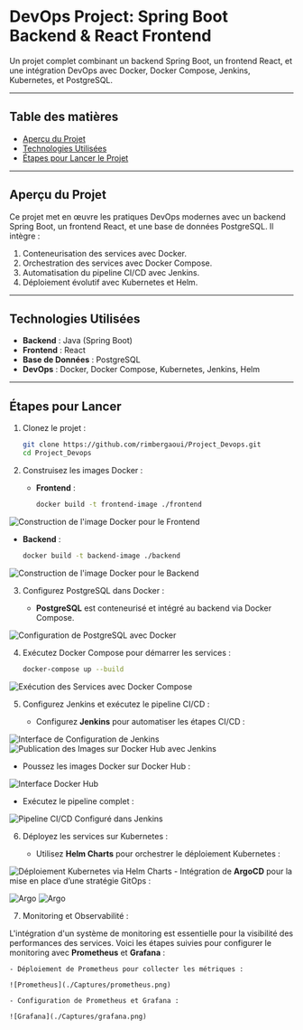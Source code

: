 # **DevOps Project: Spring Boot Backend & React Frontend**

Un projet complet combinant un backend Spring Boot, un frontend React, et une intégration DevOps avec Docker, Docker Compose, Jenkins, Kubernetes, et PostgreSQL.

---

## **Table des matières**
- [Aperçu du Projet](#aperçu-du-projet)
- [Technologies Utilisées](#technologies-utilisées)
- [Étapes pour Lancer le Projet](#étapes-pour-lancer-le-projet)

---

## **Aperçu du Projet**

Ce projet met en œuvre les pratiques DevOps modernes avec un backend Spring Boot, un frontend React, et une base de données PostgreSQL. Il intègre :

1. Conteneurisation des services avec Docker.
2. Orchestration des services avec Docker Compose.
3. Automatisation du pipeline CI/CD avec Jenkins.
4. Déploiement évolutif avec Kubernetes et Helm.

---


## **Technologies Utilisées**
- **Backend** : Java (Spring Boot)
- **Frontend** : React
- **Base de Données** : PostgreSQL
- **DevOps** : Docker, Docker Compose, Kubernetes, Jenkins, Helm

---

## **Étapes pour Lancer**

1. Clonez le projet :
   
   ```bash
   git clone https://github.com/rimbergaoui/Project_Devops.git
   cd Project_Devops

3. Construisez les images Docker :
   
   - **Frontend** :
     
     ```bash
     docker build -t frontend-image ./frontend
     
 ![Construction de l'image Docker pour le Frontend](./Captures/build_frontend.png)
 
   - **Backend** :
     
     ```bash
     docker build -t backend-image ./backend
     
 ![Construction de l'image Docker pour le Backend](./Captures/build_back.png) 

 3. Configurez PostgreSQL dans Docker :
    
    - **PostgreSQL** est conteneurisé et intégré au backend via Docker Compose.

![Configuration de PostgreSQL avec Docker](./Captures/postgres+docker.png)

 4. Exécutez Docker Compose pour démarrer les services :
    
    ```bash
    docker-compose up --build

![Exécution des Services avec Docker Compose](./Captures/docker_compose.png)  

5. Configurez Jenkins et exécutez le pipeline CI/CD :
   
   - Configurez **Jenkins** pour automatiser les étapes CI/CD :

![Interface de Configuration de Jenkins](./Captures/jenckins.png) 
![Publication des Images sur Docker Hub avec Jenkins](./Captures/docker_hub+jenkins.png)  

- Poussez les images Docker sur Docker Hub :

  
![Interface Docker Hub](./Captures/docker_hub.png) 
     
   - Exécutez le pipeline complet :

![Pipeline CI/CD Configuré dans Jenkins](./Captures/pipline_jenkins.png) 
   
6. Déployez les services sur Kubernetes :
   
    - Utilisez **Helm Charts** pour orchestrer le déploiement Kubernetes :


![Déploiement Kubernetes via Helm Charts](./Captures/charts.png) 
    - Intégration de **ArgoCD** pour la mise en place d’une stratégie GitOps : 
      
     
    
![Argo](./Captures/argocd2.png) 
![Argo](./Captures/argocd.png) 

7. Monitoring et Observabilité :

L'intégration d'un système de monitoring est essentielle pour la visibilité des performances des services. Voici les étapes suivies pour configurer le monitoring avec **Prometheus** et **Grafana** :

    - Déploiement de Prometheus pour collecter les métriques : 
    
    ![Prometheus](./Captures/prometheus.png) 

    - Configuration de Prometheus et Grafana : 

    ![Grafana](./Captures/grafana.png) 


    
